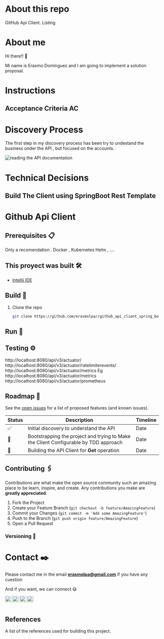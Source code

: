 # About this repo

GitHub Api Client. Listing 

# About me
Hi there!! 👋

Mi name is Erasmo Domínguez and I am going to implement a solution proposal.


# Instructions

## Acceptance Criteria AC


# Discovery Process
The first step in my discovery process has been try to undestand the business under the API , but focused on the accounts.

![reading the API documentation](./media/1_read_api_documentation.png)


# Technical Decisions

## Build The Client using SpringBoot Rest Template



# Github Api Client

## Prerequisites  📋

Only a recomendation . Docker , Kubernetes Helm , ....


## This proyect was built  🛠️

* [Intellij  IDE](https://www.jetbrains.com/)


## Build 🔧

1. Clone the repo
   ```sh
   git clone https://github.com/erasmolpa//github_api_client_spring_boot
   ```

## Run 🚀


## Testing ⚙️


http://localhost:8080/api/v3/actuator/
http://localhost:8080/api/v3/actuator/ratelimiterevents/
http://localhost:8080/api/v3/actuator/metrics Eg http://localhost:8080/api/v3/actuator/metrics
http://localhost:8080/api/v3/actuator/prometheus


## Roadmap 🚀

See the [open issues](https://github.com/erasmolpa//github_api_client_spring_boot/issues?q=is%3Aissue+is%3Aopen+sort%3Aupdated-desc) for a list of proposed features (and known issues).

|Status|Description|Timeline|
|--|--|--|
✅| Initial discovery to understand the API  | Date
|🚧| Bootstrapping the project and trying to Make the Client Configurable by TDD approach | Date
|🚧| Building the API Client for **Get** operation | Date


<!-- CONTRIBUTING -->
## Contributing 🖇️

Contributions are what make the open source community such an amazing place to be learn, inspire, and create. Any contributions you make are **greatly appreciated**.

1. Fork the Project
2. Create your Feature Branch (`git checkout -b feature/AmazingFeature`)
3. Commit your Changes (`git commit -m 'Add some AmazingFeature'`)
4. Push to the Branch (`git push origin feature/AmazingFeature`)
5. Open a Pull Request

### Versioning 📌

# Contact ✒️

Please contact me in the email **erasmolpa@gmail.com** if you have any cuestion

And if you want, we can connect 😃

<a href="https://twitter.com/erasmolpa">
  <img align="left" alt="Erasmo Dominguez Jimenez | Twitter" width="21px" src="https://raw.githubusercontent.com/erasmolpa/erasmolpa/master/assets/twitter.png" />
</a>

<a href="https://github.com/erasmolpa">
  <img align="left" alt="Erasmo Dominguez Jimenez | GitHub" width="21px" src="https://raw.githubusercontent.com/erasmolpa/erasmolpa/master/assets/github.png" />
</a>

<a href="https://www.linkedin.com/in/erasmolpa/">
  <img align="left" alt="Erasmo Dominguez Jimenez | LinkedIn" width="21px" src="https://raw.githubusercontent.com/erasmolpa/erasmolpa/master/assets/linkedin.png" />
</a>

<a href="https://www.instagram.com/erasmolpa/">
  <img align="left" alt="Erasmo Dominguez Jimenez | Instagram" width="21px" src="https://raw.githubusercontent.com/erasmolpa/erasmolpa/master/assets/instagram.png" />
</a>
<br />
<br />

## References

A list of the references used for building this project.



